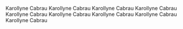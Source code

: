 Karollyne Cabrau
Karollyne Cabrau
Karollyne Cabrau
Karollyne Cabrau
Karollyne Cabrau
Karollyne Cabrau
Karollyne Cabrau
Karollyne Cabrau
Karollyne Cabrau
